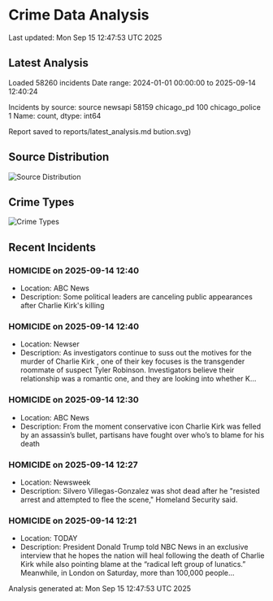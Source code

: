 # Crime Data Analysis
Last updated: Mon Sep 15 12:47:53 UTC 2025

## Latest Analysis

Loaded 58260 incidents
Date range: 2024-01-01 00:00:00 to 2025-09-14 12:40:24

Incidents by source:
source
newsapi           58159
chicago_pd          100
chicago_police        1
Name: count, dtype: int64

Report saved to reports/latest_analysis.md
bution.svg)

## Source Distribution
![Source Distribution](images/source_distribution.svg)

## Crime Types
![Crime Types](images/crime_types.svg)

## Recent Incidents

### HOMICIDE on 2025-09-14 12:40
- Location: ABC News
- Description: Some political leaders are canceling public appearances after Charlie Kirk's killing


### HOMICIDE on 2025-09-14 12:40
- Location: Newser
- Description: As investigators continue to suss out the motives for the murder of Charlie Kirk , one of their key focuses is the transgender roommate of suspect Tyler Robinson. Investigators believe their relationship was a romantic one, and they are looking into whether K…


### HOMICIDE on 2025-09-14 12:30
- Location: ABC News
- Description: From the moment conservative icon Charlie Kirk was felled by an assassin’s bullet, partisans have fought over who’s to blame for his death


### HOMICIDE on 2025-09-14 12:27
- Location: Newsweek
- Description: Silvero Villegas-Gonzalez was shot dead after he "resisted arrest and attempted to flee the scene," Homeland Security said.


### HOMICIDE on 2025-09-14 12:21
- Location: TODAY
- Description: President Donald Trump told NBC News in an exclusive interview that he hopes the nation will heal following the death of Charlie Kirk while also pointing blame at the “radical left group of lunatics.” Meanwhile, in London on Saturday, more than 100,000 people…

Analysis generated at: Mon Sep 15 12:47:53 UTC 2025
